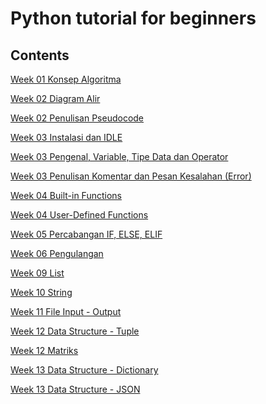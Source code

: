 # Python tutorial for beginners

## Contents

<a href="https://github.com/priyandari/Python-tutorial-for-beginners/blob/master/week_01%20Konsep%20Algoritma.ipynb"> Week 01 Konsep Algoritma</a>

<a href="https://github.com/priyandari/Python-tutorial-for-beginners/blob/master/week_02%20Diagram%20Alir.ipynb"> Week 02 Diagram Alir</a>

<a href="https://github.com/priyandari/Python-tutorial-for-beginners/blob/tutorial2021/week_02_Pseudocode.pdf"> Week 02 Penulisan Pseudocode</a>

<a href="https://github.com/priyandari/Python-tutorial-for-beginners/blob/master/week_03%20Instalasi%20dan%20IDLE.ipynb"> Week 03 Instalasi dan IDLE</a>

<a href="https://github.com/priyandari/Python-tutorial-for-beginners/blob/master/week_03%20Pengenal%2C%20Variable%2C%20Tipe%20Data%20dan%20Operator.ipynb"> Week 03 Pengenal, Variable, Tipe Data dan Operator</a>

<a href="https://github.com/priyandari/Python-tutorial-for-beginners/blob/master/week_03%20Penulisan%20Komentar%20dan%20Pesan%20Kesalahan%20(Error).ipynb"> Week 03 Penulisan Komentar dan Pesan Kesalahan (Error)</a>

<a href="https://github.com/priyandari/Python-tutorial-for-beginners/blob/master/week_04%20Built-in%20Functions.ipynb"> Week 04 Built-in Functions</a>

<a href="https://github.com/priyandari/Python-tutorial-for-beginners/blob/master/week_04%20User-Defined%20Functions.ipynb"> Week 04 User-Defined Functions</a>

<a href="https://github.com/priyandari/Python-tutorial-for-beginners/blob/master/week_05%20Percabangan%20IF%2C%20ELSE%2C%20ELIF.ipynb"> Week 05 Percabangan IF, ELSE, ELIF</a>

<a href="https://github.com/priyandari/Python-tutorial-for-beginners/blob/master/week_06%20Pengulangan.ipynb"> Week 06 Pengulangan</a>

<a href="https://github.com/priyandari/Python-tutorial-for-beginners/blob/master/week_09%20List.ipynb"> Week 09 List</a>

<a href="https://github.com/priyandari/Python-tutorial-for-beginners/blob/master/week_10%20String.ipynb"> Week 10 String</a>

<a href="https://github.com/priyandari/Python-tutorial-for-beginners/blob/master/week_11%20File%20Input%20-%20Output.ipynb"> Week 11 File Input - Output</a>

<a href="https://github.com/priyandari/Python-tutorial-for-beginners/blob/master/week_12%20Data%20Structure%20-%20Tuple.ipynb"> Week 12 Data Structure - Tuple</a>

<a href="https://github.com/priyandari/Python-tutorial-for-beginners/blob/master/week_12%20Matriks.ipynb"> Week 12 Matriks</a>

<a href="https://github.com/priyandari/Python-tutorial-for-beginners/blob/master/week_13%20Data%20Structure%20-%20Dictionary.ipynb"> Week 13 Data Structure - Dictionary</a>

<a href="https://github.com/priyandari/Python-tutorial-for-beginners/blob/master/week_13%20Data%20Structure%20-%20JSON.ipynb"> Week 13 Data Structure - JSON</a>